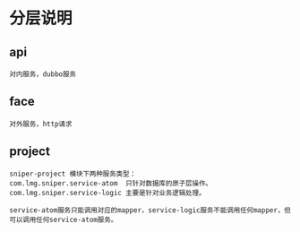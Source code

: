 # 分层说明

## api
    对内服务，dubbo服务

## face
    对外服务，http请求

## project
    sniper-project 模块下两种服务类型：
    com.lmg.sniper.service-atom  只针对数据库的原子层操作。
    com.lmg.sniper.service-logic 主要是针对业务逻辑处理。

    service-atom服务只能调用对应的mapper，service-logic服务不能调用任何mapper，但可以调用任何service-atom服务。
